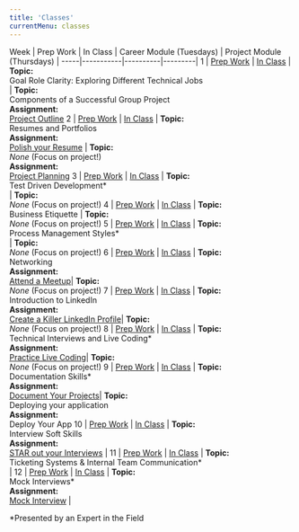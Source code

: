 ```yaml
---
title: 'Classes'
currentMenu: classes
---
```


Week | Prep Work | In Class | Career Module (Tuesdays) | Project Module (Thursdays) |
-----|-----------|----------|---------|
1 | [Prep Work](../class-prep/1/) | [In Class](../classes/1/) | **Topic:** <br>Goal Role Clarity: Exploring Different Technical Jobs<br>| **Topic:** <br>Components of a Successful Group Project<br>**Assignment:** <br>[Project Outline](../assignments/project-outline/)
2 | [Prep Work](../class-prep/2/) | [In Class](../classes/2/) | **Topic:** <br>Resumes and Portfolios <br>**Assignment:** <br>[Polish your Resume](https://blog.launchcode.org/crafting-the-perfect-it-resume/) | **Topic:** <br>*None* (Focus on project!)<br>**Assignment:** <br>[Project Planning](../assignments/planning/)
3 | [Prep Work](../class-prep/3/) | [In Class](../classes/3/) | **Topic:** <br>Test Driven Development\* <br>| **Topic:** <br>*None* (Focus on project!)
4 | [Prep Work](../class-prep/4/) | [In Class](../classes/4/) | **Topic:** <br>Business Etiquette  | **Topic:** <br>*None* (Focus on project!)
5 | [Prep Work](../class-prep/5/) | [In Class](../classes/5/) | **Topic:** <br>Process Management Styles\* <br>| **Topic:** <br>*None* (Focus on project!)
6 | [Prep Work](../class-prep/6/) | [In Class](../classes/6/) | **Topic:** <br>Networking <br>**Assignment:** <br>[Attend a Meetup](../assignments/meetup/)|  **Topic:** <br>*None* (Focus on project!)
7 | [Prep Work](../class-prep/6/) | [In Class](../classes/6/) | **Topic:** <br>Introduction to LinkedIn <br>**Assignment:** <br>[Create a Killer LinkedIn Profile](https://www.linkedin.com/pulse/how-create-killer-linkedin-profile-get-you-noticed-bernard-marr/)|  **Topic:** <br>*None* (Focus on project!)
8 | [Prep Work](../class-prep/6/) | [In Class](../classes/6/) | **Topic:** <br>Technical Interviews and Live Coding\* <br>**Assignment:** <br>[Practice Live Coding](https://blog.launchcode.org/how-to-crush-your-live-coding-interview/)|  **Topic:** <br>*None* (Focus on project!)
9 | [Prep Work](../class-prep/6/) | [In Class](../classes/6/) | **Topic:** <br>Documentation Skills\* <br>**Assignment:** <br>[Document Your Projects](https://guides.github.com/features/wikis/)|  **Topic:** <br>Deploying your application<br>**Assignment:** <br>Deploy Your App
10 | [Prep Work](../class-prep/6/) | [In Class](../classes/6/) | **Topic:** <br>Interview Soft Skills <br>**Assignment:** <br>[STAR out your Interviews]() |
11 | [Prep Work](../class-prep/6/) | [In Class](../classes/6/) | **Topic:** <br>Ticketing Systems & Internal Team Communication\* <br> |
12 | [Prep Work](../class-prep/6/) | [In Class](../classes/6/) | **Topic:** <br>Mock Interviews\* <br>**Assignment:** <br>[Mock Interview](../assignments/mock-intervew/) |

*Presented by an Expert in the Field
